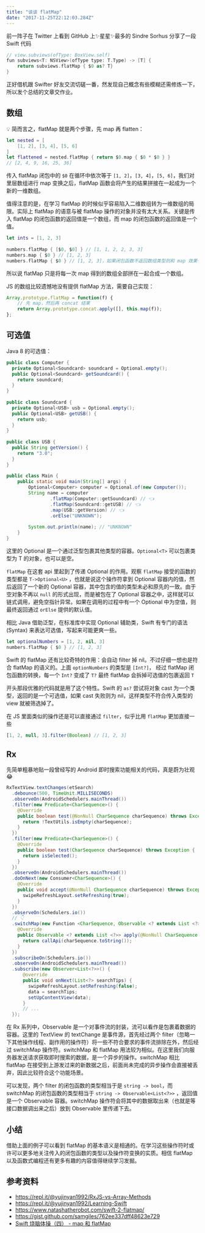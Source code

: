 ```yaml
---
title: "谈谈 flatMap"
date: "2017-11-25T22:12:03.284Z"
---
```

前一阵子在 Twitter 上看到 GitHub 上✨星星✨最多的 Sindre Sorhus 分享了一段 Swift 代码

```swift
// view.subviews(ofType: BoxView.self)
fun subviews<T: NSView>(ofType type: T.Type) -> [T] {
    return subviews.flatMap { $0 as? T}
}
```
正好借机跟 Swifter 好友交流切磋一番，然发现自己概念有些模糊还需修炼一下，所以发个总结的文章交作业。
 
## 数组
💡 简而言之，flatMap 就是两个步骤，先 map 再 flatten：
```swift
let nested = [
    [1, 2], [3, 4], [5, 6]
]
let flattened = nested.flatMap { return $0.map { $0 * $0 } }
// [2, 4, 9, 16, 25, 36]
```
传入 flatMap 闭包中的 `$0` 在循环中依次等于 `[1, 2]`，`[3, 4]`，`[5, 6]`，我们对里层数组进行 map 变换之后，flatMap 函数会将产生的结果拼接在一起成为一个新的一维数组。
 
值得注意的是，在学习 flatMap 的时候似乎容易陷入二维数组转为一维数组的局限。实际上 flatMap 的语意与被 flatMap 操作的对象并没有太大关系。关键是传入 flatMap 的闭包函数的返回值是一个数组，而 map 的闭包函数的返回值是一个值。
 
```swift
let ints = [1, 2, 3]
 
numbers.flatMap { [$0, $0] } // [1, 1, 2, 2, 3, 3]
numbers.map { $0 } // [1, 2, 3]
numbers.flatMap { $0 } // [1, 2, 3]，如果闭包函数不返回数组类型则和 map 效果一样
```
所以说 flatMap 只是将每一次 map 得到的数组全部拼在一起合成一个数组。
 
JS 的数组比较遗憾地没有提供 flatMap 方法，需要自己实现：
```javascript
Array.prototype.flatMap = function(f) {
    // 先 map，然后再 concat 结果
    return Array.prototype.concat.apply([], this.map(f));
};
```
 
## 可选值
Java 8 的可选值：
```java
public class Computer {
  private Optional<Soundcard> soundcard = Optional.empty();
  public Optional<Soundcard> getSoundcard() {
    return soundcard;
  }
}
 
public class Soundcard {
  private Optional<USB> usb = Optional.empty();
  public Optional<USB> getUSB() {
    return usb;
  }
}
 
public class USB {
  public String getVersion() {
    return "3.0";
  }
}
 
public class Main {
    public static void main(String[] args) {
        Optional<Computer> computer = Optional.of(new Computer());
        String name = computer
                .flatMap(Computer::getSoundcard) // 👈
                .flatMap(Soundcard::getUSB) // 👈
                .map(USB::getVersion) // 👈
                .orElse("UNKNOWN");
 
        System.out.println(name); // "UNKNOWN"
    }
}
```
 
这里的 Optional 是一个通过泛型包裹其他类型的容器。`Optional<T>` 可以包裹类型为 T 的对象，也可以是空。
 
`flatMap` 在这套 api 里起到了传递 Optional 的作用。观察 `flatMap` 接受的函数的类型都是 `T->Optional<U>` ，也就是说这个操作符拿到 Optional 容器内的值，然后返回了一个新的 Optional 容器，其中包含的值的类型未必和原先的一致。由于空对象不再以 `null` 的形式出现，而是被包在了 Optional 容器之中，这样就可以链式调用，避免空指针异常。如果在调用的过程中有一个 Optional 中为空值，则最终返回通过 `orElse` 提供的默认值。
 
相比 Java 借助泛型，在标准库中实现 Optional 辅助类，Swift 有专门的语法 (Syntax) 来表达可选值，写起来可能更爽一些。
```swift
let optionalNumbers = [1, 2, nil, 3]
numbers.flatMap { $0 } // [1, 2, 3]
```
Swift 的 flatMap 还有比较奇特的作用：会自动 filter 掉 nil。不过仔细一想也是符合 flatMap 的语义的。上面 `optionNumbers` 的类型是 `[Int?]`， 经过 flatMap 闭包函数的转换，每一个 `Int?` 变成了 `T?` 最终 flatMap 会拆掉可选值的包裹返回 `T`
 
开头那段优雅的代码就是用了这个特性。Swift 的 `as?` 尝试将对象 cast 为一个类型，返回的是一个可选值，如果 cast 失败则为 nil，这样类型不符合传入类型的 view 就被筛选掉了。
 
在 JS 里面类似的操作还是可以直接通过 `filter`，似乎比用 `flatMap` 更加直接一些
```javascript
[1, 2, null, 3].filter(Boolean) // [1, 2, 3]
```
 
## Rx
先简单粗暴地贴一段曾经写的 Android 即时搜索功能相关的代码，真是蔚为壮观 😂
```java
RxTextView.textChanges(etSearch)
  .debounce(500, TimeUnit.MILLISECONDS)
  .observeOn(AndroidSchedulers.mainThread())
  .filter(new Predicate<CharSequence>() {
    @Override
    public boolean test(@NonNull CharSequence charSequence) throws Exception {
      return !TextUtils.isEmpty(charSequence);
    }
  })
  .filter(new Predicate<CharSequence>() {
    @Override
    public boolean test(CharSequence charSequence) throws Exception {
      return isSelected();
    }
  })
  .observeOn(AndroidSchedulers.mainThread())
  .doOnNext(new Consumer<CharSequence>() {
    @Override
    public void accept(@NonNull CharSequence charSequence) throws Exception {
      swipeRefreshLayout.setRefreshing(true);
    }
  })
  .observeOn(Schedulers.io())
  // 👇
  .switchMap(new Function <CharSequence, Observable <? extends List <?>>> () {
    @Override
    public Observable <? extends List <?>> apply(@NonNull CharSequence charSequence) throws Exception {
      return callApi(charSequence.toString());
    }
  })
  .subscribeOn(Schedulers.io())
  .observeOn(AndroidSchedulers.mainThread())
  .subscribe(new Observer<List<?>>() {
      @override
      public void onNext(List<?> searchTips) {
        swipeRefreshLayout.setRefreshing(false);
        data = searchTips;
        setUpContentView(data);
      }
      // ...
  });
```
在 Rx 系列中，Observable 是一个对事件流的封装，流可以看作是包裹着数据的容器。这里的 TextView 的 textChange 是事件源，首先经过两个 filter（忽略一下其他操作线程、副作用的操作符）将一些不符合要求的事件流排除在外，然后经过 switchMap 操作符。switchMap 和 flatMap 用法较为相似。在这里我们向服务器发送请求获取即时搜索的数据，是一个异步的操作。switchMap 相比 flatMap 在接受到上游发过来的新数据之后，前面尚未完成的异步操作会直接被丢弃，因此比较符合这个功能场景。
 
可以发现，两个 filter 的闭包函数的类型相当于是 `string -> bool`，而 switchMap 的闭包函数的类型相当于 `string -> Observable<List<?>>` ，返回值是一个 Observable 容器。switchMap 操作符会将其中的数据取出来（也就是等接口数据调出来之后）放到 Observable 里传递下去。
 
## 小结
借助上面的例子可以看到 flatMap 的基本语义是相通的。在学习这些操作符时或许可以更多地关注传入的闭包函数的类型以及操作符变换的实质。相信 flatMap 以及函数式编程还有更多有趣的内容值得继续学习发掘。
 
## 参考资料
* https://repl.it/@yujinyan1992/RxJS-vs-Array-Methods
* https://repl.it/@yujinyan1992/Learning-Swift
* https://www.natashatherobot.com/swift-2-flatmap/
* https://gist.github.com/samgiles/762ee337dff48623e729
* [Swift 烧脑体操（四） - map 和 flatMap](http://www.infoq.com/cn/articles/swift-brain-gym-map-and-flatmap)